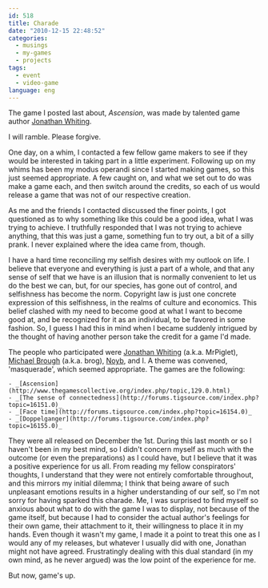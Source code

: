 ```yaml
---
id: 518
title: Charade
date: "2010-12-15 22:48:52"
categories:
  - musings
  - my-games
  - projects
tags:
  - event
  - video-game
language: eng
---
```


The game I posted last about, _Ascension_, was made by talented game author [Jonathan Whiting](http://jonathanwhiting.com/).

I will ramble. Please forgive.

One day, on a whim, I contacted a few fellow game makers to see if they would be interested in taking part in a little experiment. Following up on my whims has been my modus operandi since I started making games, so this just seemed appropriate. A few caught on, and what we set out to do was make a game each, and then switch around the credits, so each of us would release a game that was not of our respective creation.<!-- more -->

As me and the friends I contacted discussed the finer points, I got questioned as to why something like this could be a good idea, what I was trying to achieve. I truthfully responded that I was not trying to achieve anything, that this was just a game, something fun to try out, a bit of a silly prank. I never explained where the idea came from, though.

I have a hard time reconciling my selfish desires with my outlook on life. I believe that everyone and everything is just a part of a whole, and that any sense of self that we have is an illusion that is normally convenient to let us do the best we can, but, for our species, has gone out of control, and selfishness has become the norm. Copyright law is just one concrete expression of this selfishness, in the realms of culture and economics. This belief clashed with my need to become good at what I want to become good at, and be recognized for it as an individual, to be favored in some fashion. So, I guess I had this in mind when I became suddenly intrigued by the thought of having another person take the credit for a game I'd made.

The people who participated were [Jonathan Whiting](http://jonathanwhiting.com/blog/?p=56) (a.k.a. MrPiglet), [Michael Brough](http://mightyvision.blogspot.com/2010/12/masquerade.html) (a.k.a. brog), [Noyb](http://noyb.retroremakes.com/Games/tsoc.html), and I. A theme was convened, 'masquerade', which seemed appropriate. The games are the following:

    - _[Ascension](http://www.thegamescollective.org/index.php/topic,129.0.html)_
    - _[The sense of connectedness](http://forums.tigsource.com/index.php?topic=16151.0)_
    - _[Face time](http://forums.tigsource.com/index.php?topic=16154.0)_
    - _[Doppelganger](http://forums.tigsource.com/index.php?topic=16155.0)_

They were all released on December the 1st. During this last month or so I haven't been in my best mind, so I didn't concern myself as much with the outcome (or even the preparations) as I could have, but I believe that it was a positive experience for us all. From reading my fellow conspirators' thoughts, I understand that they were not entirely comfortable throughout, and this mirrors my initial dilemma; I think that being aware of such unpleasant emotions results in a higher understanding of our self, so I'm not sorry for having sparked this charade. Me, I was surprised to find myself so anxious about what to do with the game I was to display, not because of the game itself, but because I had to consider the actual author's feelings for their own game, their attachment to it, their willingness to place it in my hands. Even though it wasn't my game, I made it a point to treat this one as I would any of my releases, but whatever I usually did with one, Jonathan might not have agreed. Frustratingly dealing with this dual standard (in my own mind, as he never argued) was the low point of the experience for me.

But now, game's up.
